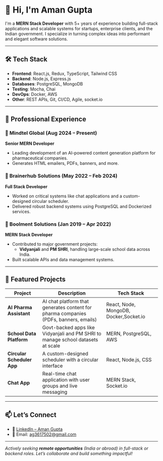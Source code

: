 # 👋 Hi, I'm Aman Gupta

I'm a **MERN Stack Developer** with 5+ years of experience building full-stack applications and scalable systems for startups, enterprise clients, and the Indian government. I specialize in turning complex ideas into performant and elegant software solutions.

---

## 🛠 Tech Stack

- **Frontend**: React.js, Redux, TypeScript, Tailwind CSS
- **Backend**: Node.js, Express.js
- **Databases**: PostgreSQL, MongoDB
- **Testing**: Mocha, Chai
- **DevOps**: Docker, AWS
- **Other**: REST APIs, Git, CI/CD, Agile, socket.io

---

## 💼 Professional Experience

### 🔹 Mindtel Global (Aug 2024 – Present)
**Senior MERN Developer**  
- Leading development of an AI-powered content generation platform for pharmaceutical companies.  
- Generates HTML emailers, PDFs, banners, and more.

### 🔹 Brainerhub Solutions (May 2022 – Feb 2024)
**Full Stack Developer**  
- Worked on critical systems like chat applications and a custom-designed circular scheduler.  
- Delivered robust backend systems using PostgreSQL and Dockerized services.

### 🔹 Boolment Solutions (Jan 2019 – Apr 2022)
**MERN Stack Developer**  
- Contributed to major government projects:  
  - **Vidyanjali** and **PM SHRI**, handling large-scale school data across India.  
- Built scalable APIs and data management systems.

---

## 🌟 Featured Projects

| Project | Description | Tech Stack |
|--------|-------------|------------|
| **AI Pharma Assistant** | AI chat platform that generates content for pharma companies (PDFs, banners, emails) | React, Node, MongoDB, Docker,Socket.io |
| **School Data Platform** | Govt-backed apps like Vidyanjali and PM SHRI to manage school datasets at scale | MERN, PostgreSQL, AWS |
| **Circular Scheduler App** | A custom-designed scheduler with a circular interface | React, Node.js, CSS |
| **Chat App** | Real-time chat application with user groups and live messaging | MERN Stack, Socket.io |



---

## 📫 Let’s Connect

- 💼 [LinkedIn – Aman Gupta](https://www.linkedin.com/in/aman-gupta-7764a9237/)
- 📧 Email: ag3617502@gmail.com

---

_Actively seeking **remote opportunities** (India or abroad) in full-stack or backend roles. Let’s collaborate and build something impactful!_
